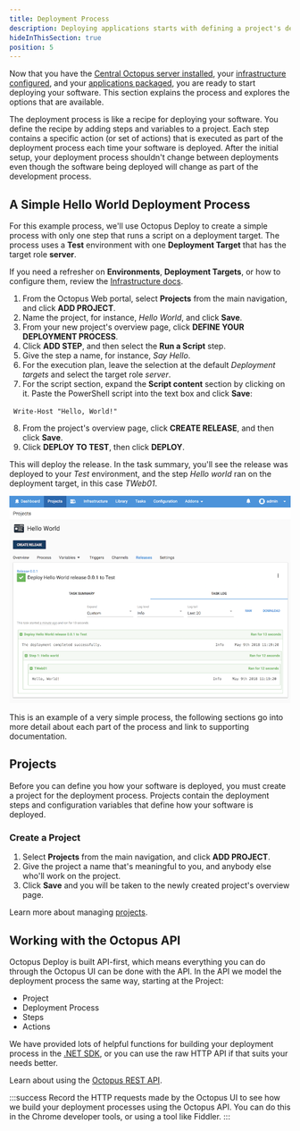 ```yaml
---
title: Deployment Process
description: Deploying applications starts with defining a project's deployment process.
hideInThisSection: true
position: 5
---
```


Now that you have the [ Central Octopus server installed](docs/installation/index.md), your [infrastructure configured](docs/infrastructure/index.md), and your [applications packaged](docs/packaging-applications/index.md), you are ready to start deploying your software. This section explains the process and explores the options that are available.

The deployment process is like a recipe for deploying your software. You define the recipe by adding steps and variables to a project. Each step contains a specific action (or set of actions) that is executed as part of the deployment process each time your software is deployed. After the initial setup, your deployment process shouldn't change between deployments even though the software being deployed will change as part of the development process.

## A Simple Hello World Deployment Process

For this example process, we'll use Octopus Deploy to create a simple process with only one step that runs a script on a deployment target. The process uses a **Test** environment with one **Deployment Target** that has the target role **server**.

If you need a refresher on **Environments**, **Deployment Targets**, or how to configure them, review the [Infrastructure docs](docs/infrastructure/index.md).

1. From the Octopus Web portal, select **Projects** from the main navigation, and click **ADD PROJECT**.
2. Name the project, for instance, *Hello World*, and click **Save**.
3. From your new project's overview page, click **DEFINE YOUR DEPLOYMENT PROCESS**.
4. Click **ADD STEP**, and then select the **Run a Script** step.
5. Give the step a name, for instance, *Say Hello*.
6. For the execution plan, leave the selection at the default *Deployment targets* and select the target role *server*.
7. For the script section, expand the **Script content** section by clicking on it. Paste the PowerShell script into the text box and click **Save**:

​```
Write-Host "Hello, World!"
​```

8. From the project's overview page, click **CREATE RELEASE**, and then click **Save**.
9. Click **DEPLOY TO TEST**, then click **DEPLOY**.

This will deploy the release. In the task summary, you'll see the release was deployed to your *Test* environment, and the step *Hello world* ran on the deployment target, in this case *TWeb01*.

![Hello world task summary](hello-world.png)

This is an example of a very simple process, the following sections go into more detail about each part of the process and link to supporting documentation.

## Projects

Before you can define you how your software is deployed, you must create a project for the deployment process. Projects contain the deployment steps and configuration variables that define how your software is deployed.

### Create a Project

1. Select **Projects** from the main navigation, and click **ADD PROJECT**.
2. Give the project a name that's meaningful to you, and anybody else who'll work on the project.
3. Click **Save** and you will be taken to the newly created project's overview page.

Learn more about managing [projects](docs/deployment-process/projects/index.md).

<!--

## Define Your Deployment Process

Deployment processes can have one or many steps, steps can run in sequence or parallel, in addition to a variety of deployment steps, you can include manual intervention steps to get sign off before deployment, include notification steps to keep everybody informed about your process, or even skip steps under different circumstances.

To define your process you can choose from the installed steps or community provided steps.

In this example, we'll use the *Run a Script* step.

1. From your new project's overview page, click **DEFINE YOUR DEPLOYMENT PROCESS**.
2. Click **ADD STEP**, and then select the **Run a Script** step. Learn more about the available [steps](docs/deployment-process/steps/index.md).
3. Give the step a name, for instance, *Say Hello*.
4. For the execution plan, leave the selection at the default *Deployment targets* and select the target role *web-server*. Learn more about [target roles](docs/infrastructure/target-roles/index.md).
5. For the script section of the process, leave the *Script Source* selection on the default *The Script is defined below*.
6. Expand the *Script content* section, by clicking on it. We're using a PowerShell script, paste the script into the text box:
​```powershell
Write-Host "Hello, World!"
​```
7. For Environments, either let the process run for all available environments if you only have the test environment, or you can select **Run only for specific environments** and choose your test environment, or select **Skip specific environments** and select the environments you want to exclude.
8. The rest of the options can be left with the defaults selected.
9. Click **Save**.

Learn more about [steps](docs/deployment-process/steps/index.md).

## Create a Release and Deploy

Now that the process has been defined, you can create a release and deploy the software.

1. From the project's overview page, click **CREATE RELEASE**.
2. Give the release a version number, for instance, `1.0.0`. Subsequent releases will automatically increment the release number, but you can override the number and provide your own.
3. Optionally, enter some text for the release notes describing what's changed in the release.
4. Click **Save**.

This will deploy the release.

You'll be taken to a screen where you can see the progression of the release.

Because this a simple deployment process there isn't much to see, but if you click on the **task** in the **Progression** section of the page, you'll be taken the task summary for the deployment. From there, you can click on the text under task deployment, and you'll find more details about the process and the deployment targets it ran on. In this case, you'll see the *Hello, World!* script ran on the deployment target in the *test* environment tagged with the target role *web-server*.

Learn more about [releases](docs/deployment-process/releases/index.md).

##  Update the Software and Create a New Release

Now that the deployment process has been defined, you can update your software and deploy a new release.

In the case of our hello world script you would perform the following steps:

1. Navigate to the **Projects** section of the Octopus Web Portal and select the *Hello World* project.
2. Click **Process** and select the step you want to update.
3. Click the **Script Content** section of the step, edit the script, and click **Save**.
4. Click **CREATE RELEASE**.
5. From here you can accept the automatic increment that's been applied to the version or provide your own. You can also add release notes describing your changes.
6. Click **Save**.

This will deploy the new release of the software.

In a real world scenario, where the software you're developing is more complicated than a simple script, you could configure your continuous integration/build server to compile the code, package the software, and push it the built-in repository for automatic deployment.

Learn more about configuring your continuous integration/build server to work with Octopus in the [API and Integrations documentation](docs/api-and-integration/index.md).



-->

## Working with the Octopus API

Octopus Deploy is built API-first, which means everything you can do through the Octopus UI can be done with the API. In the API we model the deployment process the same way, starting at the Project:

- Project
- Deployment Process
- Steps
- Actions

We have provided lots of helpful functions for building your deployment process in the [.NET SDK](/docs/api-and-integration/octopus.client.md), or you can use the raw HTTP API if that suits your needs better.

Learn about using the [Octopus REST API](/docs/api-and-integration/api/index.md).

:::success
Record the HTTP requests made by the Octopus UI to see how we build your deployment processes using the Octopus API. You can do this in the Chrome developer tools, or using a tool like Fiddler.
:::
